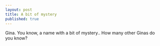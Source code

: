 ```yaml
---
layout: post
title: A bit of mystery
published: true
---
```


Gina. You know, a name with a bit of mystery.. How many other Ginas do you know?
